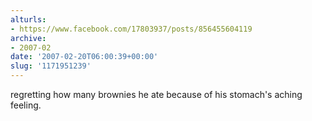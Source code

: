 ```yaml
---
alturls:
- https://www.facebook.com/17803937/posts/856455604119
archive:
- 2007-02
date: '2007-02-20T06:00:39+00:00'
slug: '1171951239'
---
```


regretting how many brownies he ate because of his stomach's aching feeling.

